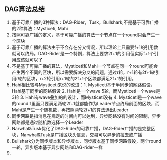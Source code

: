 ## DAG算法总结
1. 基于可靠广播的3种算法：DAG-Rider，Tusk，Bullshark;不是基于可靠广播的2种算法：Mysticeti, Mahi
2. 按照可靠广播的定义，基于可靠广播的算法一个节点在一个round只会产生一个区块
3. 基于可靠广播的算法由于不会存在分叉情况，所以理论上只需要f+1的引用数就可以终局。DAG-Rider是一个特例，算法上要求2f+1的引用但实际f+1个引用应该就可以了
4. 不是基于可靠广播的算法，Mysticeti和Mahi一个节点在同一个round可能会产生两个不同的区块，所以需要解决分叉的问题，通过r轮，r+1轮有2f+1轮引用r轮的区块，r+2轮引用r+1轮的2f+1个区块都满足2f+1的引用。
5. Hahi相比较与Mysticeti来说的改进：1. Mysticeti基于半同步的网路假设，Hahi基于同步的网络假设 2. Hahi是一个wave 5轮，而Mysticeti一个wave是3轮 3. Hahi有wave叠加的的设计，而Mysticeti没有 4. Mysticeti是一个wave的round 1里面只要满足两轮2f+1就都能作为Leader节点终局前面的区块，而Mahi是产生一个随机数，再按照两轮2f+1的算法选出Leader
6. 同步网路是指消息在规定的时间内可以达到，异步网路没有时间的限制，异步网路都是通过随机数选择一个Leader
7. Narwhal&Tusk优化了DAG-Rider的可靠广播，DAG-Rider广播的是完整区块，Narwhal&Tusk是广播区块头信息，交易可以异步的拉去或广播
8. Bullshark分为同步版本和异步版本，同步版本基于同步网路假设，两个round一轮，异步版本基于异步网路和DAG-rider一样
9. 
